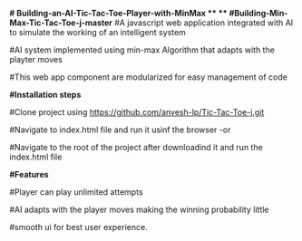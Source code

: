 **# Building-an-AI-Tic-Tac-Toe-Player-with-MinMax
**
**
#Building-Min-Max-Tic-Tac-Toe-j-master**
#A javascript web application integrated with AI to simulate the working of an intelligent system

#AI system implemented using min-max Algorithm that adapts with the playter moves

#This web app component are modularized for easy management of code


**#Installation steps**

#Clone project using https://github.com/anvesh-lp/Tic-Tac-Toe-j.git

#Navigate to index.html file and run it usinf the browser -or

#Navigate to the root of the project after downloadind it and run the index.html file


**#Features**

#Player can play unlimited attempts

#AI adapts with the player moves making the winning probability little

#smooth ui for best user experience.
